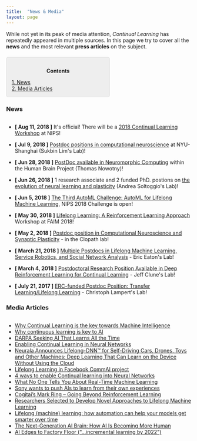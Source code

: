 ```yaml
---
title:  "News & Media"
layout: page
---
```


While not yet in its peak of media attention, *Continual Learning* has repeatedly appeared in multiple sources. In this page we try to cover all the **news** and the most relevant **press articles** on the subject.

<div style="background: rgba(0,0,0,0.06) none repeat scroll 0% 0%; border: 1px solid rgb(222, 222, 222); padding: 1em; border-radius: 5px; margin-top:20px; max-width: 50%">
	<p style="text-align: center;"><strong>Contents</strong></p>
	<p style="text-align: left; margin-bottom: 0px;">	
		<a href="#news">1. News</a><br>
		<a href="#media_articles">2. Media Articles</a>
	</p>
</div>

<a name="news"></a>
<h3 id="news" style="margin-bottom: 30px;">News</h3>

- **[ Aug 11, 2018 ]** It's official! There will be a [2018 Continual Learning Workshop](https://sites.google.com/view/continual2018) at NIPS!

- **[ Jul 9, 2018 ]** [Postdoc positions in computational neuroscience](https://research.shanghai.nyu.edu/centers-and-institutes/brain/people/sukbin-lim) at NYU-Shanghai (Sukbin Lim's Lab)!

- **[ Jun 28, 2018 ]** [PostDoc available in Neuromorphic Computing](http://www.sussex.ac.uk/about/jobs/research-fellow-in-neuromorphic-computing-3436) within the Human Brain Project (Thomas Nowotny)!

- **[ Jun 26, 2018 ]** 1 research associate and 2 funded PhD. postions on [the evolution of neural learning and plasticity](http://www.lboro.ac.uk/departments/compsci/staff/academic-teaching/andrea-soltoggio/) (Andrea Soltoggio's Lab)!

- **[ Jun 5, 2018 ]** [The Third AutoML Challenge: AutoML for Lifelong Machine Learning](https://www.4paradigm.com/competition/nips2018), NIPS 2018 Challenge is open!

- **[ May 30, 2018 ]** [Lifelong Learning: A Reinforcement Learning Approach](https://sites.google.com/view/llarla2018/home) Workshop at FAIM 2018!

- **[ May 2, 2018 ]** [Postdoc position in Computational Neuroscience and Synaptic Plasticity](http://www.bg.ic.ac.uk/research/c.clopath/hiring/) - in the Clopath lab!

- **[ March 21, 2018 ]** [Multiple Postdocs in Lifelong Machine Learning, Service Robotics, and Social Network Analysis](https://www.seas.upenn.edu/~eeaton/openpositions.html) - Eric Eaton's Lab!

- **[ March 4, 2018 ]** [Postdoctoral Research Position Available in Deep Reinforcement Learning for Continual Learning](http://www.evolvingai.org/join) - Jeff Clune's Lab!

- **[ July 21, 2017 ]** [ERC-funded Postdoc Position: Transfer Learning/Lifelong Learning](http://www.pamitc.org/jobs/index.php?action=view&job_id=312) - Christoph Lampert's Lab!

<a name="media_articles"></a>
<h3 id="media_articles" style="margin-bottom: 30px;">Media Articles</h3>

- [Why Continual Learning is the key towards Machine Intelligence](https://medium.com/@vlomonaco/why-continuous-learning-is-the-key-towards-machine-intelligence-1851cb57c308)
- [Why continuous learning is key to AI](https://www.oreilly.com/ideas/why-continuous-learning-is-key-to-ai)
- [DARPA Seeking AI That Learns All the Time](https://spectrum.ieee.org/cars-that-think/robotics/artificial-intelligence/darpa-seeking-ai-that-can-learn-all-the-time)
- [Enabling Continual Learning in Neural Networks](https://deepmind.com/blog/enabling-continual-learning-in-neural-networks/)
- [Neurala Announces Lifelong-DNN™ for Self-Driving Cars, Drones, Toys and Other Machines: Deep Learning That Can Learn on the Device Without Using the Cloud](https://www.neurala.com/press-releases/edge-deep-learning-without-cloud)
- [Lifelong Learning in Facebook CommAI project](https://research.fb.com/downloads/commai/)
- [4 ways to enable Continual learning into Neural Networks](https://hub.packtpub.com/4-ways-enable-continual-learning-neural-networks/)
- [What No One Tells You About Real-Time Machine Learning](https://www.kdnuggets.com/2015/11/petrov-real-time-machine-learning.html)
- [Sony wants to push AIs to learn from their own experiences](https://www.engadget.com/2016/05/17/sony-ai-continual-learning/)
- [Cogitai’s Mark Ring – Going Beyond Reinforcement Learning](https://www.techemergence.com/cogitais-mark-ring-going-beyond-reinforcement-learning/)
- [Researchers Selected to Develop Novel Approaches to Lifelong Machine Learning](https://www.darpa.mil/news-events/2018-05-03)
- [Lifelong (machine) learning: how automation can help your models get smarter over time](https://www.ibm.com/blogs/bluemix/2017/10/lifelong-machine-learning-automation-can-help-models-get-smarter-time/)
- [The Next-Generation AI Brain: How AI Is Becoming More Human](https://www.forbes.com/sites/forbestechcouncil/2018/04/09/the-next-generation-ai-brain-how-ai-is-becoming-more-human/2/)
- [AI Edges to Factory Floor ("...incremental learning by 2022")](https://www.eetimes.com/document.asp?doc_id=1333973)
